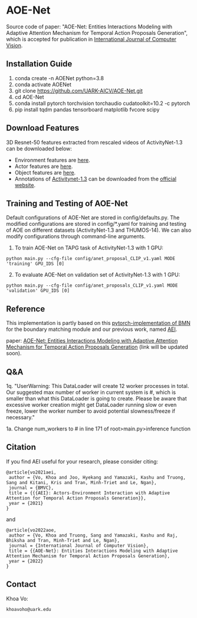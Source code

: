 # AOE-Net

Source code of paper:
 "AOE-Net: Entities Interactions Modeling with Adaptive Attention Mechanism for Temporal Action Proposals Generation",
  which is accepted for publication in [International Journal of Computer Vision](https://www.springer.com/journal/11263).

## Installation Guide

1. conda create -n AOENet python=3.8
2. conda activate AOENet
3. git clone https://github.com/UARK-AICV/AOE-Net.git
4. cd AOE-Net
5. conda install pytorch torchvision torchaudio cudatoolkit=10.2 -c pytorch
6. pip install tqdm pandas tensorboard matplotlib fvcore scipy


## Download Features
3D Resnet-50 features extracted from rescaled videos of ActivityNet-1.3 can be downloaded below:
* Environment features are [here](https://drive.google.com/file/d/1hPhcQ7EzyCh0A3SyZfgZScFVFZMEvVhe/view?usp=sharing).
* Actor features are [here](https://drive.google.com/file/d/1lOQG1FgDseRKDs3RNgpKd000OOZiag1s/view?usp=sharing).
* Object features are [here](https://uark-my.sharepoint.com/:u:/g/personal/sangt_uark_edu/EW1wAz-z955HuZUD49yxAaQB8Rc3eOPMpkWZQ0b2LURqnA?e=jj9zSU).
* Annotations of [Activitynet-1.3](http://ec2-52-25-205-214.us-west-2.compute.amazonaws.com/files/activity_net.v1-3.min.json) can be downloaded from the [official website](http://activity-net.org/download.html).

## Training and Testing  of AOE-Net
Default configurations of AOE-Net are stored in config/defaults.py.
The modified configurations are stored in config/*.yaml for training and testing of AOE on different datasets (ActivityNet-1.3 and THUMOS-14).
We can also modify configurations through command-line arguments.

1. To train AOE-Net on TAPG task of ActivityNet-1.3 with 1 GPU:
```
python main.py --cfg-file config/anet_proposal_CLIP_v1.yaml MODE 'training' GPU_IDS [0]
```

2. To evaluate AOE-Net on validation set of ActivityNet-1.3 with 1 GPU:
```
python main.py --cfg-file config/anet_proposals_CLIP_v1.yaml MODE 'validation' GPU_IDS [0]
```

## Reference

This implementation is partly based on this [pytorch-implementation of BMN](https://github.com/JJBOY/BMN-Boundary-Matching-Network.git) for the boundary matching module and our previous work, named [AEI](https://github.com/UARK-AICV/TAPG-AgentEnvInteration).

paper: [AOE-Net: Entities Interactions Modeling with Adaptive Attention Mechanism for Temporal Action Proposals Generation](https://github.com/UARK-AICV/AOE-Net) (link will be updated soon).


## Q&A
1q. "UserWarning: This DataLoader will create 12 worker processes in total. Our suggested max number of worker in current system is #, which is smaller than what this DataLoader is going to create. Please be aware that excessive worker creation might get DataLoader running slow or even freeze, lower the worker number to avoid potential slowness/freeze if necessary."

1a. Change num_workers to # in line 171 of root>main.py>inference function

## Citation
If you find AEI useful for your research, please consider citing:
```
@article{vo2021aei,
 author = {Vo, Khoa and Joo, Hyekang and Yamazaki, Kashu and Truong, Sang and Kitani, Kris and Tran, Minh-Triet and Le, Ngan},
 journal = {BMVC},
 title = {{{AEI}: Actors-Environment Interaction with Adaptive Attention for Temporal Action Proposals Generation}},
 year = {2021}
}
```

and 
```
@article{vo2022aoe,
 author = {Vo, Khoa and Truong, Sang and Yamazaki, Kashu and Raj, Bhiksha and Tran, Minh-Triet and Le, Ngan},
 journal = {International Journal of Computer Vision},
 title = {{AOE-Net}: Entities Interactions Modeling with Adaptive Attention Mechanism for Temporal Action Proposals Generation},
 year = {2022}
}
```

## Contact
Khoa Vo:
```
khoavoho@uark.edu
```
